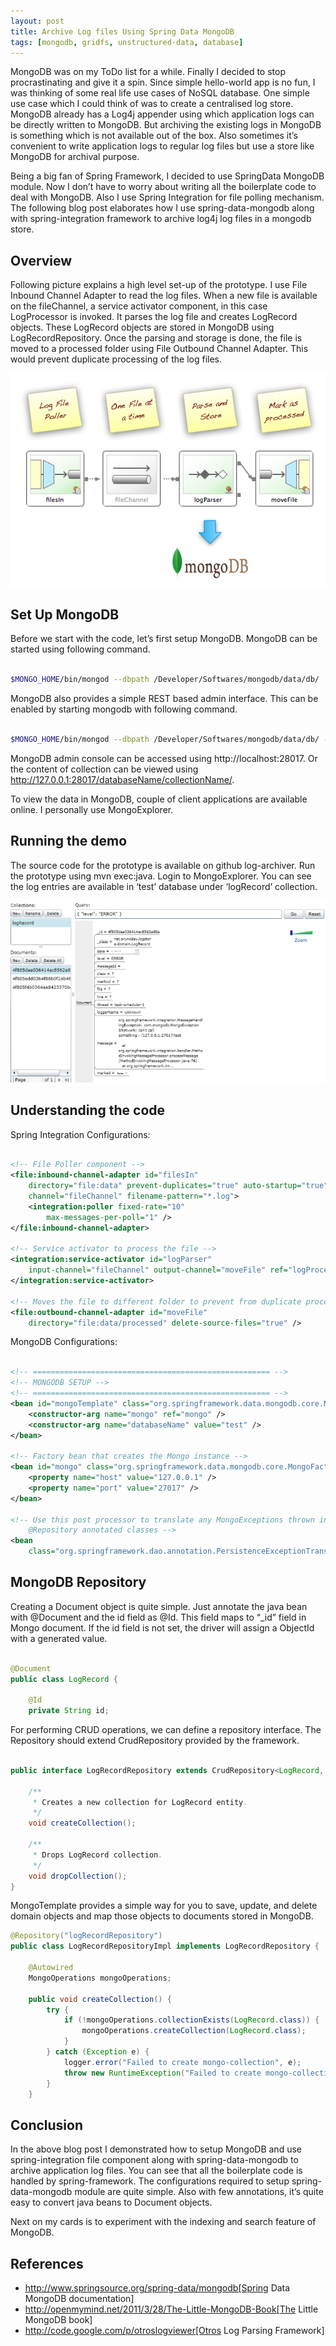 ```yaml
---
layout: post
title: Archive Log files Using Spring Data MongoDB
tags: [mongodb, gridfs, unstructured-data, database]
---
```


MongoDB was on my ToDo list for a while. Finally I decided to stop procrastinating and give it a spin. Since simple hello-world app is no fun, I was thinking of some real life use cases of NoSQL database. One simple use case which I could think of was to create a centralised log store. MongoDB already has a Log4j appender using which application logs can be directly written to MongoDB. But archiving the existing logs in MongoDB is something which is not available out of the box. Also sometimes it’s convenient to write application logs to regular log files but use a store like MongoDB for archival purpose.

Being a big fan of Spring Framework, I decided to use SpringData MongoDB module. Now I don’t have to worry about writing all the boilerplate code to deal with MongoDB. Also I use Spring Integration for file polling mechanism. The following blog post elaborates how I use spring-data-mongodb along with spring-integration framework to archive log4j log files in a mongodb store.

## Overview

Following picture explains a high level set-up of the prototype. I use File Inbound Channel Adapter to read the log files. When a new file is available on the fileChannel, a service activator component, in this case LogProcessor is invoked. It parses the log file and creates LogRecord objects. These LogRecord objects are stored in MongoDB using LogRecordRepository. Once the parsing and storage is done, the file is moved to a processed folder using File Outbound Channel Adapter. This would prevent duplicate processing of the log files.

![](/img/logarchiverusingmongodb.jpg)

## Set Up MongoDB

Before we start with the code, let’s first setup MongoDB. MongoDB can be started using following command.

```bash

$MONGO_HOME/bin/mongod --dbpath /Developer/Softwares/mongodb/data/db/
```

MongoDB also provides a simple REST based admin interface. This can be enabled by starting mongodb with following command.

```bash

$MONGO_HOME/bin/mongod --dbpath /Developer/Softwares/mongodb/data/db/ --rest
```

MongoDB admin console can be accessed using http://localhost:28017. Or the content of collection can be viewed using http://127.0.0.1:28017/databaseName/collectionName/.

To view the data in MongoDB, couple of client applications are available online. I personally use MongoExplorer.

## Running the demo

The source code for the prototype is available on github log-archiver. Run the prototype using mvn exec:java. Login to MongoExplorer. You can see the log entries are available in ‘test’ database under ‘logRecord’ collection.


![](/img/mongoexplorer.png)


## Understanding the code

Spring Integration Configurations:

```xml

<!-- File Poller component -->
<file:inbound-channel-adapter id="filesIn"
    directory="file:data" prevent-duplicates="true" auto-startup="true"
    channel="fileChannel" filename-pattern="*.log">
    <integration:poller fixed-rate="10"
        max-messages-per-poll="1" />
</file:inbound-channel-adapter>
 
<!-- Service activator to process the file -->
<integration:service-activator id="logParser"
    input-channel="fileChannel" output-channel="moveFile" ref="logProcessor">
</integration:service-activator>
 
<!-- Moves the file to different folder to prevent from duplicate processing -->
<file:outbound-channel-adapter id="moveFile"
    directory="file:data/processed" delete-source-files="true" />
```

MongoDB Configurations:

```xml

<!-- ===================================================== -->
<!-- MONGODB SETUP -->
<!-- ===================================================== -->
<bean id="mongoTemplate" class="org.springframework.data.mongodb.core.MongoTemplate">
    <constructor-arg name="mongo" ref="mongo" />
    <constructor-arg name="databaseName" value="test" />
</bean>
 
<!-- Factory bean that creates the Mongo instance -->
<bean id="mongo" class="org.springframework.data.mongodb.core.MongoFactoryBean">
    <property name="host" value="127.0.0.1" />
    <property name="port" value="27017" />
</bean>
 
<!-- Use this post processor to translate any MongoExceptions thrown in
    @Repository annotated classes -->
<bean
    class="org.springframework.dao.annotation.PersistenceExceptionTranslationPostProcessor" />

```


## MongoDB Repository

Creating a Document object is quite simple. Just annotate the java bean with @Document and the id field as @Id. This field maps to “_id” field in Mongo document. If the id field is not set, the driver will assign a ObjectId with a generated value.

```java

@Document
public class LogRecord {
 
    @Id
    private String id;
```

For performing CRUD operations, we can define a repository interface. The Repository should extend CrudRepository provided by the framework.

```java

public interface LogRecordRepository extends CrudRepository<LogRecord, String> {
 
    /**
     * Creates a new collection for LogRecord entity.
     */
    void createCollection();
 
    /**
     * Drops LogRecord collection.
     */
    void dropCollection();
}
```


MongoTemplate provides a simple way for you to save, update, and delete domain objects and map those objects to documents stored in MongoDB.

```java
@Repository("logRecordRepository")
public class LogRecordRepositoryImpl implements LogRecordRepository {
 
    @Autowired
    MongoOperations mongoOperations;
 
    public void createCollection() {
        try {
            if (!mongoOperations.collectionExists(LogRecord.class)) {
                mongoOperations.createCollection(LogRecord.class);
            }
        } catch (Exception e) {
            logger.error("Failed to create mongo-collection", e);
            throw new RuntimeException("Failed to create mongo-collection", e);
        }
    }
```

## Conclusion

In the above blog post I demonstrated how to setup MongoDB and use spring-integration file component along with spring-data-mongodb to archive application log files. You can see that all the boilerplate code is handled by spring-framework. The configurations required to setup spring-data-mongodb module are quite simple. Also with few annotations, it’s quite easy to convert java beans to Document objects.

Next on my cards is to experiment with the indexing and search feature of MongoDB.


## References

* http://www.springsource.org/spring-data/mongodb[Spring Data MongoDB documentation]
* http://openmymind.net/2011/3/28/The-Little-MongoDB-Book[The Little MongoDB book]
* http://code.google.com/p/otroslogviewer[Otros Log Parsing Framework]
